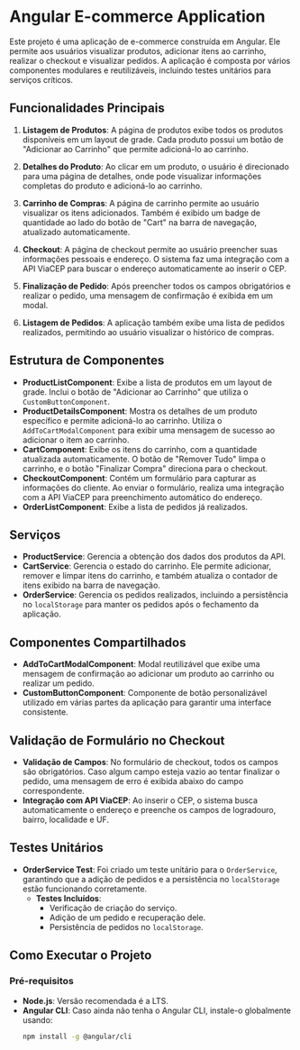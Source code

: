 # Angular E-commerce Application

Este projeto é uma aplicação de e-commerce construída em Angular. Ele permite aos usuários visualizar produtos, adicionar itens ao carrinho, realizar o checkout e visualizar pedidos. A aplicação é composta por vários componentes modulares e reutilizáveis, incluindo testes unitários para serviços críticos.

## Funcionalidades Principais

1. **Listagem de Produtos**: A página de produtos exibe todos os produtos disponíveis em um layout de grade. Cada produto possui um botão de "Adicionar ao Carrinho" que permite adicioná-lo ao carrinho.

2. **Detalhes do Produto**: Ao clicar em um produto, o usuário é direcionado para uma página de detalhes, onde pode visualizar informações completas do produto e adicioná-lo ao carrinho.

3. **Carrinho de Compras**: A página de carrinho permite ao usuário visualizar os itens adicionados. Também é exibido um badge de quantidade ao lado do botão de "Cart" na barra de navegação, atualizado automaticamente.

4. **Checkout**: A página de checkout permite ao usuário preencher suas informações pessoais e endereço. O sistema faz uma integração com a API ViaCEP para buscar o endereço automaticamente ao inserir o CEP.

5. **Finalização de Pedido**: Após preencher todos os campos obrigatórios e realizar o pedido, uma mensagem de confirmação é exibida em um modal.

6. **Listagem de Pedidos**: A aplicação também exibe uma lista de pedidos realizados, permitindo ao usuário visualizar o histórico de compras.

## Estrutura de Componentes

- **ProductListComponent**: Exibe a lista de produtos em um layout de grade. Inclui o botão de "Adicionar ao Carrinho" que utiliza o `CustomButtonComponent`.
- **ProductDetailsComponent**: Mostra os detalhes de um produto específico e permite adicioná-lo ao carrinho. Utiliza o `AddToCartModalComponent` para exibir uma mensagem de sucesso ao adicionar o item ao carrinho.
- **CartComponent**: Exibe os itens do carrinho, com a quantidade atualizada automaticamente. O botão de "Remover Tudo" limpa o carrinho, e o botão "Finalizar Compra" direciona para o checkout.
- **CheckoutComponent**: Contém um formulário para capturar as informações do cliente. Ao enviar o formulário, realiza uma integração com a API ViaCEP para preenchimento automático do endereço.
- **OrderListComponent**: Exibe a lista de pedidos já realizados.

## Serviços

- **ProductService**: Gerencia a obtenção dos dados dos produtos da API.
- **CartService**: Gerencia o estado do carrinho. Ele permite adicionar, remover e limpar itens do carrinho, e também atualiza o contador de itens exibido na barra de navegação.
- **OrderService**: Gerencia os pedidos realizados, incluindo a persistência no `localStorage` para manter os pedidos após o fechamento da aplicação.

## Componentes Compartilhados

- **AddToCartModalComponent**: Modal reutilizável que exibe uma mensagem de confirmação ao adicionar um produto ao carrinho ou realizar um pedido.
- **CustomButtonComponent**: Componente de botão personalizável utilizado em várias partes da aplicação para garantir uma interface consistente.

## Validação de Formulário no Checkout

- **Validação de Campos**: No formulário de checkout, todos os campos são obrigatórios. Caso algum campo esteja vazio ao tentar finalizar o pedido, uma mensagem de erro é exibida abaixo do campo correspondente.
- **Integração com API ViaCEP**: Ao inserir o CEP, o sistema busca automaticamente o endereço e preenche os campos de logradouro, bairro, localidade e UF.

## Testes Unitários

- **OrderService Test**: Foi criado um teste unitário para o `OrderService`, garantindo que a adição de pedidos e a persistência no `localStorage` estão funcionando corretamente.
  - **Testes Incluídos**:
    - Verificação de criação do serviço.
    - Adição de um pedido e recuperação dele.
    - Persistência de pedidos no `localStorage`.

## Como Executar o Projeto

### Pré-requisitos

- **Node.js**: Versão recomendada é a LTS.
- **Angular CLI**: Caso ainda não tenha o Angular CLI, instale-o globalmente usando:
  ```bash
  npm install -g @angular/cli
  ```
